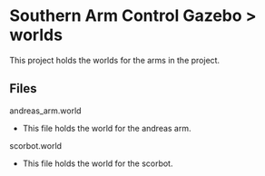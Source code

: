 # Southern Arm Control Gazebo > worlds

This project holds the worlds for the arms in the project.

## Files
andreas_arm.world
* This file holds the world for the andreas arm.

scorbot.world
* This file holds the world for the scorbot.
